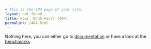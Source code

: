 ```yaml
---
# This is the 404 page of your site.
layout: not-found
title: Four, Ohhh Four! (404)
permalink: /404.html
---
```


Nothing here, you can either go to [documentation](https://phbasler.github.io/BSMPT/documentation/) or have a look at the [benchmarks](https://phbasler.github.io/BSMPT/benchmarks).
